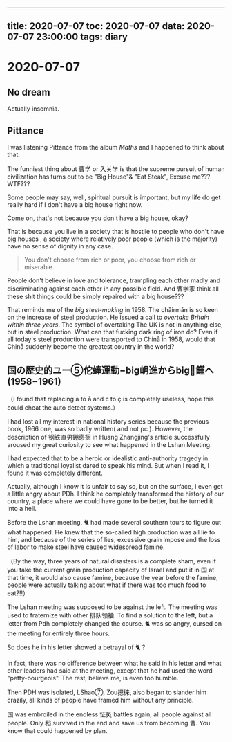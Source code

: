 
---
title: 2020-07-07
toc: 2020-07-07
data: 2020-07-07 23:00:00
tags: diary
---


# 2020-07-07

## No dream

Actually insomnia.

## Pittance

I was listening Pittance from the album *Maths* and I happened to think about that:

The funniest thing about 曹学 or 入关学 is that the supreme pursuit of human civilization has turns out to be "Big House"& "Eat Steak", Excuse me??? WTF???

Some people may say, well, spiritual pursuit is important, but my life do get really hard if I don't have a big house right now. 

Come on, that's not because you don't have a big house, okay?

That is because you live in a society that is hostile to people who don't have big houses , a society where relatively poor people (which is the majority) have no sense of dignity in any case.

> You don't  choose from rich or poor, you choose from rich or miserable.

People don't believe in love and tolerance, trampling each other madly and discriminating against each other in any possible field. And 曹学家 think all these shit things could be simply repaired with a big house???

That reminds me of the *big steel-making* in 1958. The chåirmån is so keen on the increase of steel production. He issued a call to *overtake Britain within three years*. The symbol of overtaking The UK is not in anything else, but in steel production. What can that fucking dark ring of iron do? Even if all today's steel production were transported to Chinå in 1958, would that Chinå suddenly become the greatest country in the world?

## 国の歴史的ユー⑤佗蜯運動−big岄進からbig🐔饉へ(1958−1961)

（I found that replacing a to å and c to ç is completely useless, hope this could cheat the auto detect systems.）

I had lost all my interest in national history series because the previous book, 1966 one, was so badly written( and not pc ). However, the description of 钢铁直男錋㥁徊 in Huang Zhangjing's article successfully aroused my great curiosity to see what happened in the Lshan Meeting.

I had expected that to be a heroic or idealistic anti-authority tragedy in which a traditional loyalist dared to speak his mind. But when I read it, I found it was completely different.

Actually, although I know it is unfair to say so, but on the surface, I even get a little angry about PDh. I think he completely transformed the history of our country, a place where we could have gone to be better, but he turned it into a hell.

Before the Lshan meeting, 🐈 had made several southern tours to figure out what happened. He knew that the so-called high production was all lie to him, and because of the series of lies, excessive grain impose and the loss of labor to make steel have caused widespread famine.

（By the way, three years of natural disasters is a complete sham, even if you take the current grain production capacity of Israel and put it in 国 at that time, it would also cause famine, because the year before the famine, people were actually talking about what if there was too much food to eat?!!）

The Lshan meeting was supposed to be against the left. The meeting was used to fraternize with other 排队领袖. To find a solution to the left, but a letter from Pdh completely changed the course. 🐈 was so angry, cursed on the meeting for entirely three hours.

So does he in his letter showed a betrayal of 🐈 ?

In fact, there was no difference between what he said in his letter and what other leaders had said at the meeting, except that he had used the word "petty-bourgeois". The rest, believe me, is even too humble.

Then PDH was isolated, LShao⑦, Zou摁徕, also began to slander him crazily, all kinds of people have framed him without any principle.

国 was embroiled in the endless 怔炙 battles again, all people against all people. Only 稻 survived in the end and save us from becoming 曹. You know that could happened by plan.
